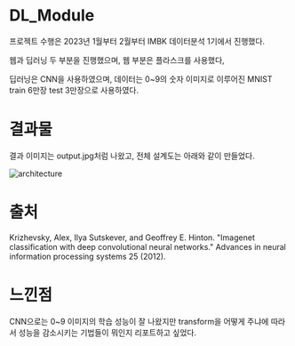 # DL_Module 


프로젝트 수행은 2023년 1월부터 2월부터 IMBK 데이터분석 1기에서 진행했다.

웹과 딥러닝 두 부분을 진행했으며, 웹 부분은 플라스크를 사용했다, 

딥러닝은 CNN을 사용하였으며, 데이터는 0~9의 숫자 이미지로 이루어진 MNIST train 6만장 test 3만장으로 사용하였다. 

# 결과물

결과 이미지는 output.jpg처럼 나왔고, 전체 설계도는 아래와 같이 만들었다. 
<!-- <img src="https://github.com/user-attachments/assets/3fd39723-3014-42c2-99ff-22bef3f98265" width="100 " height="100"> -->

![architecture](https://github.com/user-attachments/assets/a217168d-f9d2-4577-bc6d-e1ad7a53d02a)

# 출처
Krizhevsky, Alex, Ilya Sutskever, and Geoffrey E. Hinton. "Imagenet classification with deep convolutional neural networks." Advances in neural information processing systems 25 (2012).

# 느낀점
CNN으로는 0~9 이미지의 학습 성능이 잘 나왔지만 transform을 어떻게 주냐에 따라서 성능을 감소시키는 기법들이 뭐인지 리포트하고 싶었다.
